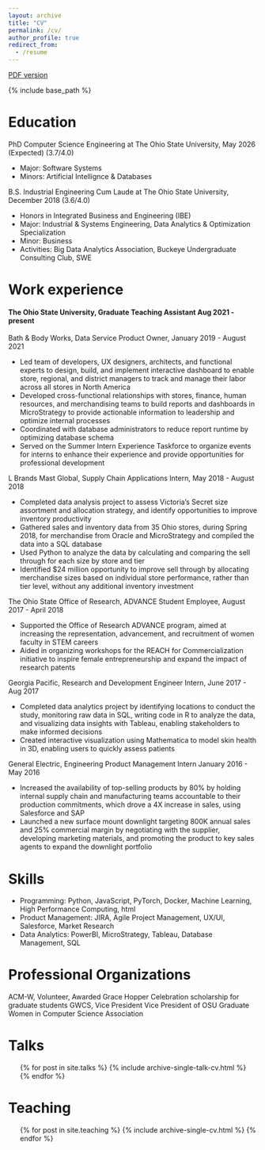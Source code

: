 ```yaml
---
layout: archive
title: "CV"
permalink: /cv/
author_profile: true
redirect_from:
  - /resume
---
```


[PDF version](https://jennamk14.github.io/vitae/cv.pdf)

{% include base_path %}

Education
======
PhD Computer Science Engineering at The Ohio State University, May 2026 (Expected) (3.7/4.0)
* Major: Software Systems
* Minors: Artificial Intellignce & Databases

B.S. Industrial Engineering Cum Laude at The Ohio State University, December 2018 (3.6/4.0)
* Honors in Integrated Business and Engineering (IBE)
* Major: Industrial & Systems Engineering, Data Analytics & Optimization Specialization
* Minor: Business
* Activities: Big Data Analytics Association, Buckeye Undergraduate Consulting Club, SWE


Work experience
======
#### The Ohio State University, Graduate Teaching Assistant Aug 2021 - present

Bath & Body Works, Data Service Product Owner, January 2019 - August 2021
  * Led team of developers, UX designers, architects, and functional experts to design, build, and implement interactive
dashboard to enable store, regional, and district managers to track and manage their labor across all stores in North
America
  * Developed cross-functional relationships with stores, finance, human resources, and merchandising teams to build reports
and dashboards in MicroStrategy to provide actionable information to leadership and optimize internal processes
  * Coordinated with database administrators to reduce report runtime by optimizing database schema
  * Served on the Summer Intern Experience Taskforce to organize events for interns to enhance their experience and provide
opportunities for professional development

L Brands Mast Global, Supply Chain Applications Intern, May 2018 - August 2018
  * Completed data analysis project to assess Victoria’s Secret size assortment and allocation strategy, and identify opportunities to improve inventory productivity
  *  Gathered sales and inventory data from 35 Ohio stores, during Spring 2018, for merchandise from Oracle and MicroStrategy
and compiled the data into a SQL database
  * Used Python to analyze the data by calculating and comparing the sell through for each size by store and tier
  * Identified $24 million opportunity to improve sell through by allocating merchandise sizes based on individual store
performance, rather than tier level, without any additional inventory investment

The Ohio State Office of Research, ADVANCE Student Employee, August 2017 - April 2018
  * Supported the Office of Research ADVANCE program, aimed at increasing the representation, advancement, and recruitment of women faculty in STEM careers
  * Aided in organizing workshops for the REACH for Commercialization initiative to inspire female entrepreneurship and
expand the impact of research patents

Georgia Pacific, Research and Development Engineer Intern, June 2017 - Aug 2017
  * Completed data analytics project by identifying locations to conduct the study, monitoring raw data in SQL, writing code
in R to analyze the data, and visualizing data insights with Tableau, enabling stakeholders to make informed decisions
  * Created interactive visualization using Mathematica to model skin health in 3D, enabling users to quickly assess patients

General Electric, Engineering Product Management Intern January 2016 - May 2016
  * Increased the availability of top-selling products by 80% by holding internal supply chain and manufacturing teams
accountable to their production commitments, which drove a 4X increase in sales, using Salesforce and SAP
  * Launched a new surface mount downlight targeting 800K annual sales and 25% commercial margin by negotiating with
the supplier, developing marketing materials, and promoting the product to key sales agents to expand the downlight
portfolio
  
Skills
======
* Programming: Python, JavaScript, PyTorch, Docker, Machine Learning, High Performance Computing, html
* Product Management: JIRA, Agile Project Management, UX/UI, Salesforce, Market Research
* Data Analytics: PowerBI, MicroStrategy, Tableau, Database Management, SQL

Professional Organizations
======
ACM-W, Volunteer, Awarded Grace Hopper Celebration scholarship for graduate students
GWCS, Vice President Vice President of OSU Graduate Women in Computer Science Association

<!--- Publications
======
  <ul>{% for post in site.publications %}
    {% include archive-single-cv.html %}
  {% endfor %}</ul>
-->
  
Talks
======
  <ul>{% for post in site.talks %}
    {% include archive-single-talk-cv.html %}
  {% endfor %}</ul>
  
Teaching
======
  <ul>{% for post in site.teaching %}
    {% include archive-single-cv.html %}
  {% endfor %}</ul>
  
<!--- Service and leadership
======
* Currently signed in to 43 different slack teams 
-->
